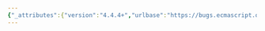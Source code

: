 ```yaml
---
{"_attributes":{"version":"4.4.4+","urlbase":"https://bugs.ecmascript.org/","maintainer":"dherman@mozilla.com"},"bug":{"bug_id":2456,"creation_ts":"2014-01-27 08:16:00 -0800","short_desc":"26.3.3.18.4 Loader.prototype.translate: Missing type check for Object","delta_ts":"2015-03-16 14:44:04 -0700","product":"Draft for 6th Edition","component":"deferred features","version":"Rev 22: January 20, 2014 Draft","rep_platform":"All","op_sys":"All","bug_status":"RESOLVED","resolution":"WONTFIX","priority":"Normal","bug_severity":"normal","everconfirmed":true,"reporter":{"uid":"andrebargull","name":"André Bargull"},"assigned_to":{"uid":"allen","name":"Allen Wirfs-Brock"},"cc":["dherman","jorendorff","samth"],"long_desc":[{"commentid":7026,"comment_count":0,"who":{"uid":"andrebargull","name":"André Bargull"},"bug_when":"2014-01-27 08:16:12 -0800","thetext":"26.3.3.18.4  Loader.prototype.translate ( load ):\n\nAdd an additional step to throw a TypeError if Type(load) not equals `Object`."},{"commentid":13780,"comment_count":1,"who":{"uid":"allen","name":"Allen Wirfs-Brock"},"bug_when":"2015-03-16 14:44:04 -0700","thetext":"concerns old module spec."}]}}
---
```

